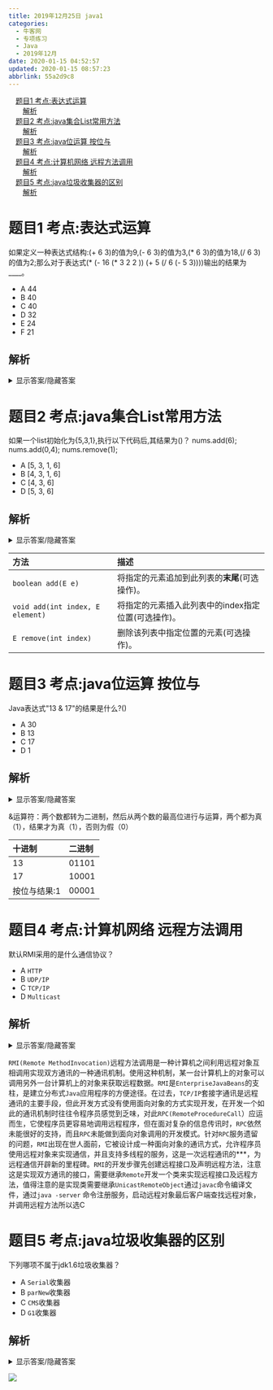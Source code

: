 ```yaml
---
title: 2019年12月25日 java1
categories: 
  - 牛客网
  - 专项练习
  - Java
  - 2019年12月
date: 2020-01-15 04:52:57
updated: 2020-01-15 08:57:23
abbrlink: 55a2d9c8
---
```

<div id='my_toc'><a href="/exam/55a2d9c8/#题目1-考点-表达式运算" class="header_1">题目1 考点:表达式运算</a>&nbsp;<br><a href="/exam/55a2d9c8/#解析" class="header_2">解析</a>&nbsp;<br><a href="/exam/55a2d9c8/#题目2-考点-java集合List常用方法" class="header_1">题目2 考点:java集合List常用方法</a>&nbsp;<br><a href="/exam/55a2d9c8/#解析" class="header_2">解析</a>&nbsp;<br><a href="/exam/55a2d9c8/#题目3-考点-java位运算-按位与" class="header_1">题目3 考点:java位运算 按位与</a>&nbsp;<br><a href="/exam/55a2d9c8/#解析" class="header_2">解析</a>&nbsp;<br><a href="/exam/55a2d9c8/#题目4-考点-计算机网络-远程方法调用" class="header_1">题目4 考点:计算机网络 远程方法调用</a>&nbsp;<br><a href="/exam/55a2d9c8/#解析" class="header_2">解析</a>&nbsp;<br><a href="/exam/55a2d9c8/#题目5-考点-java垃圾收集器的区别" class="header_1">题目5 考点:java垃圾收集器的区别</a>&nbsp;<br><a href="/exam/55a2d9c8/#解析" class="header_2">解析</a>&nbsp;<br></div>
<style>.header_1{margin-left: 1em;}.header_2{margin-left: 2em;}.header_3{margin-left: 3em;}.header_4{margin-left: 4em;}.header_5{margin-left: 5em;}.header_6{margin-left: 6em;}</style>
<!--more-->
<script>if (navigator.platform.search('arm')==-1){document.getElementById('my_toc').style.display = 'none';}var e,p = document.getElementsByTagName('p');while (p.length>0) {e = p[0];e.parentElement.removeChild(e);}</script>

<!--end-->

# 题目1 考点:表达式运算
如果定义一种表达式结构:(+ 6 3)的值为9,(- 6 3)的值为3,(* 6 3)的值为18,(/ 6 3)的值为2;那么对于表达式(* (- 16 (* 3 2 2 )) (+ 5 (/ 6 (- 5 3))))输出的结果为____。
- A 44
- B 40
- C 40
- D 32
- E 24
- F 21

## 解析
<details><summary>显示答案/隐藏答案</summary>正确答案: D</details>


# 题目2 考点:java集合List常用方法
如果一个list初始化为{5,3,1},执行以下代码后,其结果为()？
nums.add(6);
nums.add(0,4);
nums.remove(1);
- A [5, 3, 1, 6]
- B [4, 3, 1, 6]
- C [4, 3, 6]
- D [5, 3, 6]

## 解析
<details><summary>显示答案/隐藏答案</summary>正确答案: B</details>

|方法|描述|
|:--|:--|
|`boolean add(E e)`|将指定的元素追加到此列表的**末尾**(可选操作)。|
|`void add(int index, E element)`|将指定的元素插入此列表中的index指定位置(可选操作)。 |
|`E remove(int index)`|删除该列表中指定位置的元素(可选操作)。|

# 题目3 考点:java位运算 按位与
Java表达式"13 & 17"的结果是什么?()
- A 30
- B 13
- C 17
- D 1

## 解析
<details><summary>显示答案/隐藏答案</summary>正确答案: D</details>

&运算符：两个数都转为二进制，然后从两个数的最高位进行与运算，两个都为真（1），结果才为真（1），否则为假（0）

|十进制|二进制|
|:--|:--|
|13|01101|
|17|10001|
|按位与结果:1|00001|

# 题目4 考点:计算机网络 远程方法调用
默认RMI采用的是什么通信协议？
- A `HTTP`
- B `UDP/IP`
- C `TCP/IP`
- D `Multicast`

## 解析
<details><summary>显示答案/隐藏答案</summary>正确答案: C</details>

`RMI(Remote MethodInvocation)`远程方法调用是一种计算机之间利用远程对象互相调用实现双方通讯的一种通讯机制。使用这种机制，某一台计算机上的对象可以调用另外一台计算机上的对象来获取远程数据。`RMI`是`EnterpriseJavaBeans`的支柱，是建立分布式`Java`应用程序的方便途径。在过去，`TCP/IP`套接字通讯是远程通讯的主要手段，但此开发方式没有使用面向对象的方式实现开发，在开发一个如此的通讯机制时往往令程序员感觉到乏味，对此`RPC(RemoteProcedureCall`）应运而生，它使程序员更容易地调用远程程序，但在面对复杂的信息传讯时，`RPC`依然未能很好的支持，而且`RPC`未能做到面向对象调用的开发模式。针对`RPC`服务遗留的问题，`RMI`出现在世人面前，它被设计成一种面向对象的通讯方式，允许程序员使用远程对象来实现通信，并且支持多线程的服务，这是一次远程通讯的***，为远程通信开辟新的里程碑。`RMI`的开发步骤先创建远程接口及声明远程方法，注意这是实现双方通讯的接口，需要继承`Remote`开发一个类来实现远程接口及远程方法，值得注意的是实现类需要继承`UnicastRemoteObject`通过`javac`命令编译文件，通过`java -server` 命令注册服务，启动远程对象最后客户端查找远程对象，并调用远程方法所以选C

# 题目5 考点:java垃圾收集器的区别
下列哪项不属于jdk1.6垃圾收集器？
- A `Serial`收集器
- B `parNew`收集器
- C `CMS`收集器
- D `G1`收集器

## 解析
<details><summary>显示答案/隐藏答案</summary>正确答案: D</details>

![](https://uploadfiles.nowcoder.com/images/20170223/6741161_1487851243302_B9F7B4500368A60BFE23DC6CC3C3F153)
